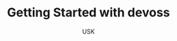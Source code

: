 ---
title: "Getting Started with devoss"
author: "USK"
project_repo: "https://github.com/USKhokhar/devoss/#contributing"
author_github: "USKhokhar"
level: "Beginner"
description: "This guide takes you through contributing to devoss.tech and making your first open source contribution."
---